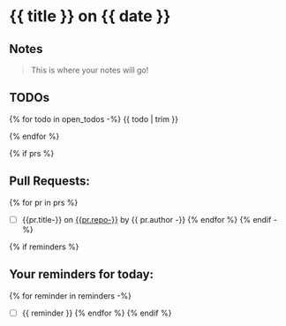 # {{ title }} on {{ date }}

## Notes

> This is where your notes will go!

## TODOs

{% for todo in open_todos -%}
{{ todo | trim }}

{% endfor %}

{% if  prs %}
## Pull Requests:
{% for pr in prs %}
* [ ] {{pr.title-}} on [{{pr.repo-}}]({{pr.url-}}) by {{ pr.author -}}
{% endfor %}
{% endif -%}

{% if  reminders %}
## Your reminders for today:

{% for reminder in reminders -%}
* [ ] {{ reminder }}
{% endfor %}
{% endif %}
